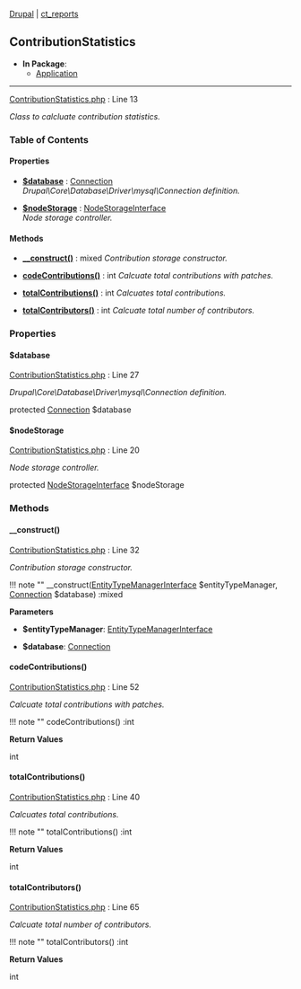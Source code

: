 
[Drupal](../namespaces/drupal.md) | [ct_reports](../namespaces/drupal-ct-reports.md)

## ContributionStatistics


- **In Package**:
    - [Application](../packages/Application.md)
  


---





[ContributionStatistics.php](../files/web-modules-custom-ct-reports-src-contributionstatistics.md) : Line 13

*Class to calcluate contribution statistics.*









### Table of Contents









#### Properties
- **[$database](../classes/Drupal-ct-reports-ContributionStatistics.md#database)**
         : [Connection](# "\Drupal\Core\Database\Connection")  
*Drupal\Core\Database\Driver\mysql\Connection definition.*

- **[$nodeStorage](../classes/Drupal-ct-reports-ContributionStatistics.md#nodestorage)**
         : [NodeStorageInterface](# "\Drupal\node\NodeStorageInterface")  
*Node storage controller.*


#### Methods
- **[__construct()](../classes/Drupal-ct-reports-ContributionStatistics.md#__construct)**
           : mixed
*Contribution storage constructor.*

- **[codeContributions()](../classes/Drupal-ct-reports-ContributionStatistics.md#codecontributions)**
           : int
*Calcuate total contributions with patches.*

- **[totalContributions()](../classes/Drupal-ct-reports-ContributionStatistics.md#totalcontributions)**
           : int
*Calcuates total contributions.*

- **[totalContributors()](../classes/Drupal-ct-reports-ContributionStatistics.md#totalcontributors)**
           : int
*Calcuate total number of contributors.*







### Properties

#### $database

[ContributionStatistics.php](../files/web-modules-custom-ct-reports-src-contributionstatistics.md) : Line 27

*Drupal\Core\Database\Driver\mysql\Connection definition.*


protected [Connection](# "\Drupal\Core\Database\Connection") $database







#### $nodeStorage

[ContributionStatistics.php](../files/web-modules-custom-ct-reports-src-contributionstatistics.md) : Line 20

*Node storage controller.*


protected [NodeStorageInterface](# "\Drupal\node\NodeStorageInterface") $nodeStorage









### Methods

#### __construct()

[ContributionStatistics.php](../files/web-modules-custom-ct-reports-src-contributionstatistics.md) : Line 32

*Contribution storage constructor.*

!!! note ""
    __construct([EntityTypeManagerInterface](# "\Drupal\Core\Entity\EntityTypeManagerInterface") $entityTypeManager, [Connection](# "\Drupal\Core\Database\Connection") $database) :mixed




**Parameters**

- **$entityTypeManager**: [EntityTypeManagerInterface](# "\Drupal\Core\Entity\EntityTypeManagerInterface")
    
- **$database**: [Connection](# "\Drupal\Core\Database\Connection")
    







#### codeContributions()

[ContributionStatistics.php](../files/web-modules-custom-ct-reports-src-contributionstatistics.md) : Line 52

*Calcuate total contributions with patches.*

!!! note ""
    codeContributions() :int









**Return Values**

int



#### totalContributions()

[ContributionStatistics.php](../files/web-modules-custom-ct-reports-src-contributionstatistics.md) : Line 40

*Calcuates total contributions.*

!!! note ""
    totalContributions() :int









**Return Values**

int



#### totalContributors()

[ContributionStatistics.php](../files/web-modules-custom-ct-reports-src-contributionstatistics.md) : Line 65

*Calcuate total number of contributors.*

!!! note ""
    totalContributors() :int









**Return Values**

int




